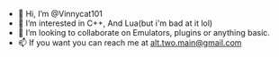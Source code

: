 - 👋 Hi, I’m @Vinnycat101
- 👀 I’m interested in C++, And Lua(but i'm bad at it lol)
- 💞️ I’m looking to collaborate on Emulators, plugins or anything basic.
- 📫 If you want you can reach me at alt.two.main@gmail.com

<!---
Vinnycat101/Vinnycat101 is a ✨ special ✨ repository because its `README.md` (this file) appears on your GitHub profile.
You can click the Preview link to take a look at your changes.
--->
